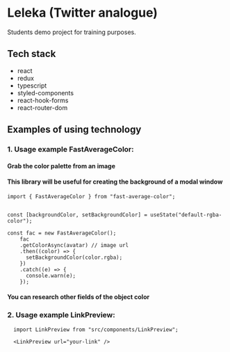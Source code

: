 # Leleka (Twitter analogue)

Students demo project for training purposes.

## Tech stack

- react
- redux
- typescript
- styled-components
- react-hook-forms
- react-router-dom

## Examples of using technology

### 1. Usage example FastAverageColor:

#### Grab the color palette from an image

#### This library will be useful for creating the background of a modal window

```
import { FastAverageColor } from "fast-average-color";


const [backgroundColor, setBackgroundColor] = useState("default-rgba-color");

const fac = new FastAverageColor();
    fac
    .getColorAsync(avatar) // image url
    .then((color) => {
      setBackgroundColor(color.rgba);
    })
    .catch((e) => {
      console.warn(e);
    });
```

#### You can research other fields of the object color

### 2. Usage example LinkPreview:

```
  import LinkPreview from "src/components/LinkPreview";

  <LinkPreview url="your-link" />
```

